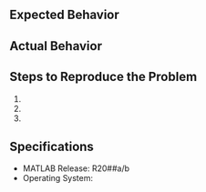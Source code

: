 ## Expected Behavior


## Actual Behavior
<!--- This is the place to include error messages and/or screenshots -->

## Steps to Reproduce the Problem

  1.
  1.
  1.   

## Specifications

  - MATLAB Release: R20##a/b
  - Operating System: 
